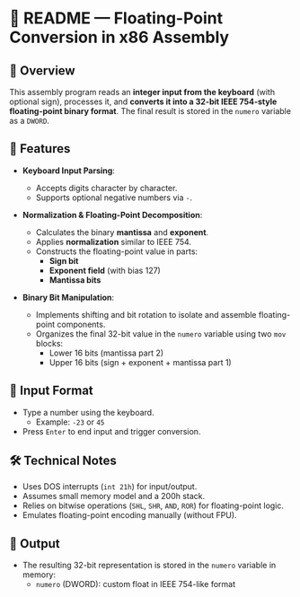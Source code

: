 # 📄 README — Floating-Point Conversion in x86 Assembly

## 📌 Overview
This assembly program reads an **integer input from the keyboard** (with optional sign), processes it, and **converts it into a 32-bit IEEE 754-style floating-point binary format**. The final result is stored in the `numero` variable as a `DWORD`.

## 🧠 Features

- **Keyboard Input Parsing**:
  - Accepts digits character by character.
  - Supports optional negative numbers via `-`.

- **Normalization & Floating-Point Decomposition**:
  - Calculates the binary **mantissa** and **exponent**.
  - Applies **normalization** similar to IEEE 754.
  - Constructs the floating-point value in parts:
    - **Sign bit**
    - **Exponent field** (with bias 127)
    - **Mantissa bits**

- **Binary Bit Manipulation**:
  - Implements shifting and bit rotation to isolate and assemble floating-point components.
  - Organizes the final 32-bit value in the `numero` variable using two `mov` blocks:
    - Lower 16 bits (mantissa part 2)
    - Upper 16 bits (sign + exponent + mantissa part 1)

## 🧪 Input Format

- Type a number using the keyboard.
  - Example: `-23` or `45`
- Press `Enter` to end input and trigger conversion.

## 🛠 Technical Notes

- Uses DOS interrupts (`int 21h`) for input/output.
- Assumes small memory model and a 200h stack.
- Relies on bitwise operations (`SHL`, `SHR`, `AND`, `ROR`) for floating-point logic.
- Emulates floating-point encoding manually (without FPU).

## 💾 Output

- The resulting 32-bit representation is stored in the `numero` variable in memory:
  - `numero` (DWORD): custom float in IEEE 754-like format
